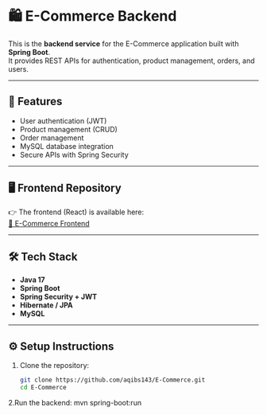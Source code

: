 # 🛍️ E-Commerce Backend

This is the **backend service** for the E-Commerce application built with **Spring Boot**.  
It provides REST APIs for authentication, product management, orders, and users.

---

## 🚀 Features
- User authentication (JWT)
- Product management (CRUD)
- Order management
- MySQL database integration
- Secure APIs with Spring Security

---

## 🖥️ Frontend Repository
👉 The frontend (React) is available here:  
[🔗 E-Commerce Frontend](https://github.com/aqibs143/E-Commerce)

---

## 🛠️ Tech Stack
- **Java 17**
- **Spring Boot**
- **Spring Security + JWT**
- **Hibernate / JPA**
- **MySQL**

---

## ⚙️ Setup Instructions

1. Clone the repository:
   ```bash
   git clone https://github.com/aqibs143/E-Commerce.git
   cd E-Commerce
2.Run the backend:
mvn spring-boot:run
